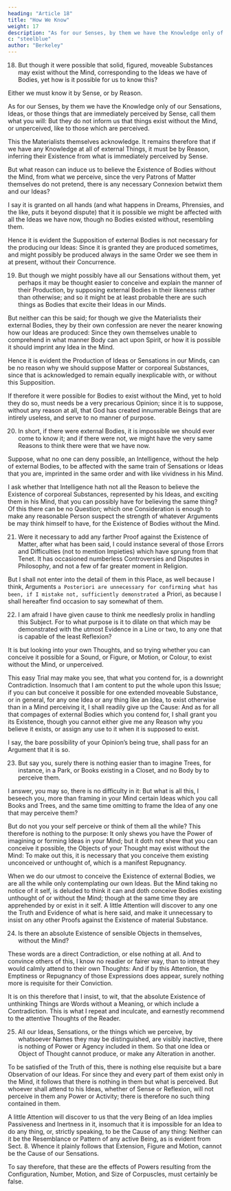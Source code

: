 ```yaml
---
heading: "Article 18"
title: "How We Know"
weight: 17
description: "As for our Senses, by them we have the Knowledge only of our Sensations, Ideas, or those things that are immediately perceived by Sense"
c: "steelblue"
author: "Berkeley"
---
```




18. But though it were possible that solid, figured, moveable Substances may exist without the Mind, corresponding to the Ideas we have of Bodies, yet how is it possible for us to know this? 

Either we must know it by Sense, or by Reason. 

As for our Senses, by them we have the Knowledge only of our Sensations, Ideas, or those things that are immediately perceived by Sense, call them what you will: But they do not inform us that things exist without the Mind, or unperceived, like to those which are perceived.

This the Materialists themselves acknowledge. It remains therefore that if we have any Knowledge at all of external Things, it must be by Reason, inferring their Existence from what is immediately perceived by Sense.

But what reason can induce us to believe the Existence of Bodies without the Mind, from what we perceive, since the very Patrons of Matter themselves do not pretend, there is any necessary Connexion betwixt them and our Ideas? 

I say it is granted on all hands (and what happens in Dreams, Phrensies, and the like, puts it beyond dispute) that it is possible we might be affected with all the Ideas we have now, though no Bodies existed without, resembling them. 

Hence it is evident the Supposition of external Bodies is not necessary for the producing our Ideas: Since it is granted they are produced sometimes, and might possibly be produced always in the same Order we see them in at present, without their Concurrence.


19. But though we might possibly have all our Sensations without them, yet perhaps it may be thought easier to conceive and explain the manner of their Production, by supposing external Bodies in their likeness rather than otherwise; and so it might be at least probable there are such things as Bodies that excite their Ideas in our Minds. 

But neither can this be said; for though we give the Materialists their external Bodies, they by their own confession are never the nearer knowing how our Ideas are produced: Since they own themselves unable to comprehend in what manner Body can act upon Spirit, or how it is possible it should imprint any Idea in the Mind. 

Hence it is evident the Production of Ideas or Sensations in our Minds, can be no reason why we should suppose Matter or corporeal Substances, since that is acknowledged to remain equally inexplicable with, or without this Supposition.

If therefore it were possible for Bodies to exist without the Mind, yet to hold they do so, must needs be a very precarious Opinion; since it is to suppose, without any reason at all, that God has created innumerable Beings that are intirely useless, and serve to no manner of purpose.


20. In short, if there were external Bodies, it is impossible we should ever come to know it; and if there were not, we might have the very same Reasons to think there were that we have now.

Suppose, what no one can deny possible, an Intelligence, without the help of external Bodies, to be affected with the same train of Sensations or Ideas that you are, imprinted in the same order and with like vividness in his Mind.

I ask whether that Intelligence hath not all the Reason to believe the Existence of corporeal Substances, represented by his Ideas, and exciting them in his Mind, that you can possibly have for believing the same thing? Of this there can be no Question; which one Consideration is enough to make any reasonable Person suspect the strength of whatever Arguments be may think himself to have, for the Existence of Bodies without the Mind.

21. Were it necessary to add any farther Proof against the Existence of Matter, after what has been said, I could instance several of those Errors and Difficulties (not to mention Impieties) which have sprung from that Tenet. It has occasioned numberless Controversies and Disputes in Philosophy, and not a few of far greater moment in Religion. 

But I shall not enter into the detail of them in this Place, as well because I think, Arguments `a Posteriori are unnecessary for confirming what has been, if I mistake not, sufficiently demonstrated `a Priori, as because I shall hereafter find occasion to say somewhat of them.


22. I am afraid I have given cause to think me needlesly prolix in handling this Subject. For to what purpose is it to dilate on that which may be demonstrated with the utmost Evidence in a Line or two, to any one that is capable of the least Reflexion? 

It is but looking into your own Thoughts, and so trying whether you can conceive it possible for a Sound, or Figure, or Motion, or Colour, to exist without the Mind, or unperceived. 

This easy Trial may make you see, that what you contend for, is a downright Contradiction. Insomuch that I am content to put the whole upon this Issue; if you can but conceive it possible for one extended moveable Substance, or in general, for any one Idea or any thing like an Idea, to exist otherwise than in a Mind perceiving it, I shall readily give up the Cause: And as for all that compages of external Bodies which you contend for, I shall grant you its Existence, though you cannot either give me any Reason why you believe it exists, or assign any use to it when it is supposed to exist. 

I say, the bare possibility of your Opinion’s being true, shall pass for an Argument that it is so.

23. But say you, surely there is nothing easier than to imagine Trees, for instance, in a Park, or Books existing in a Closet, and no Body by to perceive them. 

I answer, you may so, there is no difficulty in it: But what is all this, I beseech you, more than framing in your Mind certain Ideas which you call Books and Trees, and the same time omitting to frame the Idea of any one that may perceive them? 

But do not you your self perceive or think of them all the while? This therefore is nothing to the purpose: It only shews you have the Power of imagining or forming Ideas in your Mind; but it doth not shew that you can conceive it possible, the Objects of your Thought may exist without the Mind: To make out this, it is necessary that you conceive them existing unconceived or unthought of, which is a manifest Repugnancy. 

When we do our utmost to conceive the Existence of external Bodies, we are all the while only contemplating our own Ideas. But the Mind taking no notice of it self, is deluded to think it can and doth conceive Bodies existing unthought of or without the Mind; though at the same time they are apprehended by or exist in it self. A little Attention will discover to any one the Truth and Evidence of what is here said, and make it unnecessary to insist on any other Proofs against the Existence of material Substance.

24. Is there an absolute Existence of sensible Objects in themselves, without the Mind?

These words are a direct Contradiction, or else nothing at all. And to convince others of this, I know no readier or fairer way, than to intreat they would calmly attend to their own Thoughts: And if by this Attention, the Emptiness or Repugnancy of those Expressions does appear, surely nothing more is requisite for their Conviction. 

It is on this therefore that I insist, to wit, that the absolute Existence of unthinking Things are Words without a Meaning, or which include a Contradiction. This is what I repeat and inculcate, and earnestly recommend to the attentive Thoughts of the Reader.

25. All our Ideas, Sensations, or the things which we perceive, by whatsoever Names they may be distinguished, are visibly inactive, there is nothing of Power or Agency included in them. So that one Idea or Object of Thought cannot produce, or make any Alteration in another. 

To be satisfied of the Truth of this, there is nothing else requisite but a bare Observation of our Ideas. For since they and every part of them exist only in the Mind, it follows that there is nothing in them but what is perceived. But whoever shall attend to his Ideas, whether of Sense or Reflexion, will not perceive in them any Power or Activity; there is therefore no such thing contained in them. 

A little Attention will discover to us that the very Being of an Idea implies Passiveness and Inertness in it, insomuch that it is impossible for an Idea to do any thing, or, strictly speaking, to be the Cause of any thing: Neither can it be the Resemblance or Pattern of any active Being, as is evident from Sect. 8. Whence it plainly follows that Extension, Figure and Motion, cannot be the Cause of our Sensations.

To say therefore, that these are the effects of Powers resulting from the Configuration, Number, Motion, and Size of Corpuscles, must certainly be false.

